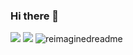 ### Hi there 👋
<img src = "https://lanyard.cnrad.dev/api/447770912331268096"/>
<img src= "https://github-readme-stats.vercel.app/api/top-langs/?username=reverseRAFID&langs_c&layout=compact&theme=dark&show_icons=true&border_color=00FFFF&title_color=00FFFF&text_color=00FFFF" />
<img src="https://myreadme.vercel.app/api/embed/reverseRAFID?panels=userstatistics,toprepositories,commitgraph" alt="reimaginedreadme" />
